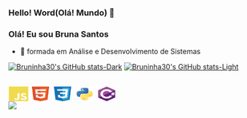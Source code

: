 ### Hello! Word(Olá! Mundo) 👋
### Olá! Eu sou Bruna Santos

- 🔭 formada em Análise e Desenvolvimento de Sistemas

[![Bruninha30's GitHub stats-Dark](https://github-readme-stats.vercel.app/api?username=Bruninha30&show_icons=true&theme=dracula#gh-dracula-mode-only)](https://github.com/Bruninha30/github-readme-stats#gh-dark-mode-only)
[![Bruninha30's GitHub stats-Light](https://github-readme-stats.vercel.app/api?username=Bruninha30&show_icons=true&theme=default#gh-light-mode-only)](https://github.com/Bruninha30/github-readme-stats#gh-light-mode-only)

<div style="display: inline_block"><br>
  <img align="center" alt="Bruna-Js" height="30" width="40" src="https://raw.githubusercontent.com/devicons/devicon/master/icons/javascript/javascript-plain.svg">
  <img align="center" alt="Bruna-HTML" height="30" width="40" src="https://raw.githubusercontent.com/devicons/devicon/master/icons/html5/html5-original.svg">
  <img align="center" alt="Bruna-CSS" height="30" width="40" src="https://raw.githubusercontent.com/devicons/devicon/master/icons/css3/css3-original.svg">
  <img align="center" alt="Bruna-Python" height="30" width="40" src="https://raw.githubusercontent.com/devicons/devicon/master/icons/python/python-original.svg">
  <img align="center" alt="Bruna-Csharp" height="30" width="40" src="https://raw.githubusercontent.com/devicons/devicon/master/icons/csharp/csharp-original.svg">
</div>

<div>
    <a href = "brunasp3008@gmail.com"><img src="https://img.shields.io/badge/-Gmail-%23333?style=for-the-badge&logo=gmail&logoColor=white" target="_blank"></a>
</div>
